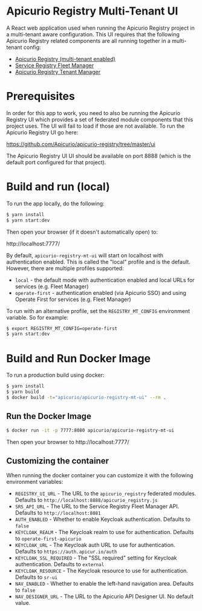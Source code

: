 # Apicurio Registry Multi-Tenant UI
A React web application used when running the Apicurio Registry project in a
multi-tenant aware configuration.  This UI requires that the following Apicurio
Registry related components are all running together in a multi-tenant config:

* [Apicurio Registry (multi-tenant enabled)](https://github.com/Apicurio/apicurio-registry)
* [Service Registry Fleet Manager](https://github.com/bf2fc6cc711aee1a0c2a/srs-fleet-manager)
* [Apicurio Registry Tenant Manager](https://github.com/Apicurio/apicurio-registry/tree/main/multitenancy)

# Prerequisites

In order for this app to work, you need to also be running the Apicurio Registry
UI which provides a set of federated module components that this project uses.
The UI will fail to load if those are not available.  To run the Apicurio Registry
UI go here:

https://github.com/Apicurio/apicurio-registry/tree/master/ui

The Apicurio Registry UI UI should be available on port 8888 (which is the default port
configured for that project).

# Build and run (local)
To run the app locally, do the following:

```bash
$ yarn install
$ yarn start:dev
```

Then open your browser (if it doesn't automatically open) to:

http://localhost:7777/

By default, `apicurio-registry-mt-ui` will start on localhost with authentication 
enabled.  This is called the "local" profile and is the default.  However, there are multiple
profiles supported:

* `local` - the default mode with authentication enabled and local URLs for services (e.g. Fleet Manager)
* `operate-first` - authentication enabled (via Apicurio SSO) and using Operate First for services (e.g. Fleet Manager)

To run with an alternative profile, set the `REGISTRY_MT_CONFIG` environment
variable.  So for example:

```bash
$ export REGISTRY_MT_CONFIG=operate-first
$ yarn start:dev
```

# Build and Run Docker Image
To run a production build using docker:

```bash
$ yarn install
$ yarn build
$ docker build -t="apicurio/apicurio-registry-mt-ui" --rm .
```

## Run the Docker Image

```bash
$ docker run -it -p 7777:8080 apicurio/apicurio-registry-mt-ui
```
Then open your browser to http://localhost:7777/


## Customizing the container
When running the docker container you can customize it with the following environment
variables:

* `REGISTRY_UI_URL` - The URL to the `apicurio_registry` federated modules.  Defaults to `http://localhost:8888/apicurio_registry.js`
* `SRS_API_URL` - The URL to the Service Registry Fleet Manager API.  Defaults to `http://localhost:8081`
* `AUTH_ENABLED` - Whether to enable Keycloak authentication.  Defaults to `false`
* `KEYCLOAK_REALM` - The Keycloak realm to use for authentication.  Defaults to `operate-first-apicurio`
* `KEYCLOAK_URL` - The Keycloak auth URL to use for authentication.  Defaults to `https://auth.apicur.io/auth`
* `KEYCLOAK_SSL_REQUIRED` - The "SSL required" setting for Keycloak authentication.  Defaults to `external`
* `KEYCLOAK_RESOURCE` - The Keycloak resource to use for authentication.  Defaults to `sr-ui`
* `NAV_ENABLED` - Whether to enable the left-hand navigation area. Defaults to `false`
* `NAV_DESIGNER_URL` - The URL to the Apicurio API Designer UI.  No default value.
